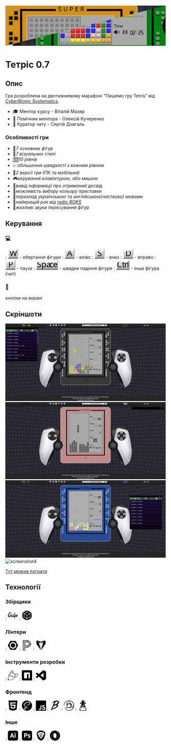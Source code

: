 [![screenshot1](./readme/s5.png)](https://fomenko-tetris-071.netlify.app)

# Тетріс 0.7

## Опис

Гра розроблена на двотижневому марафоні "Пишемо гру Tetris" від [CyberBionic Systematics](https://edu.cbsystematics.com/ua).

-   🎓 Ментор курсу - Віталій Мазяр
-   🤝 Помічник ментора - Олексій Кучеренко
-   🔎 Куратор чату - Сергій Довгаль

### Особливості гри

-   🔲*7 основних фігур*
-   🎀*7 візуальних стилі*
-   🔟*10 рівнів*
-   📈*збільшення швидкості з кожним рівнем*
-   📱*2 версії гри (ПК та мобільна)*
-   🎮*керування клавіатурою, або мишею*
-   🏅*вивід інформації про отриманий досвід*
-   🌈*можливість вибору кольору приставки*
-   💬*переклад українською та англійською(частково) мовами*
-   🤘*найкращій рок від [radio ROKS](https://www.radioroks.ua/)*
-   📢*жахливі звуки пересування фігур*

## Керування

### 💻

: <img src="./readme/key-w.svg" alt="W" height="32"> - обертання фігури
: <img src="./readme/key-a.svg" alt="A" height="32"> - вліво
: <img src="./readme/key-s.svg" alt="S" height="32"> - вниз
: <img src="./readme/key-d.svg" alt="D" height="32"> - вправо
: <img src="./readme/key-p.svg" alt="P" height="32"> - пауза
: <img src="./readme/key-space.svg" alt="Space" height="32"> - швидке падіння фігури
: <img src="./readme/key-ctrl.svg" alt="Ctrl" height="32"> - інша фігура (чит)

### 📱

кнопки на екрані

## Скріншоти

![screenshot1](./readme/s1.png)
![screenshot2](./readme/s2.png)
![screenshot3](./readme/s3.png)
![screenshot4](./readme/s4.png)

[Тут можна пограти](https://fomenko-tetris-071.netlify.app)

## Технології

### Збірщики

: <img src="./readme/technologies/gulp.svg" alt="gulp" height="32">
: <img src="./readme/technologies/webpack.svg" alt="webpack" height="32">

### Лінтери

: <img src="./readme/technologies/eslint.svg" alt="eslint" height="32">
: <img src="./readme/technologies/prettier.svg" alt="prettier" height="32">
: <img src="./readme/technologies/stylelint.svg" alt="stylelint" height="32">

### Інструменти розробки

: <img src="./readme/technologies/editorconfig.svg" alt="editorconfig" height="32">
: <img src="./readme/technologies/npm.svg" alt="npm" height="32">
: <img src="./readme/technologies/visualstudiocode.svg" alt="visualstudiocode" height="32">

### Фронтенд

: <img src="./readme/technologies/html5.svg" alt="html5" height="32">
: <img src="./readme/technologies/sass.svg" alt="sass" height="32">
: <img src="./readme/technologies/javascript.svg" alt="javascript" height="32">
: <img src="./readme/technologies/babel.svg" alt="babel" height="32">
: <img src="./readme/technologies/postcss.svg" alt="postcss" height="32">
: <img src="./readme/technologies/i18next.svg" alt="i18next" height="32">

### Інше

: <img src="./readme/technologies/adobeillustrator.svg" alt="adobeillustrator" height="32">
: <img src="./readme/technologies/adobephotoshop.svg" alt="adobephotoshop" height="32">
: <img src="./readme/technologies/brave.svg" alt="brave" height="32">
: <img src="./readme/technologies/json.svg" alt="json" height="32">
